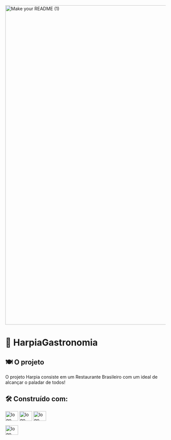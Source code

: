 <img width="1000" alt="Make your README (1)" src="https://github.com/Karpos-SPTech/Karpos/assets/160983695/d4e85030-4de9-4dad-9ccb-1fb103ad295f">

# :eagle: HarpiaGastronomia

## :plate_with_cutlery: O projeto
O projeto Harpia consiste em um Restaurante Brasileiro com um ideal de alcançar o paladar de todos!

## 🛠️ Construído com:


<img align="center" height="30" width="40" alt="logo HTML" src="https://cdn.jsdelivr.net/gh/devicons/devicon@latest/icons/html5/html5-original.svg" />

<img align="center" height="30" width="40" alt="logo HTML" src="https://cdn.jsdelivr.net/gh/devicons/devicon@latest/icons/css3/css3-original.svg" />

<img align="center" height="30" width="40" alt="logo HTML" src="https://cdn.jsdelivr.net/gh/devicons/devicon@latest/icons/javascript/javascript-original.svg" />

<img align="center" height="30" width="40" alt="logo MySql" src="https://cdn.jsdelivr.net/gh/devicons/devicon/icons/mysql/mysql-plain-wordmark.svg" /><br>


